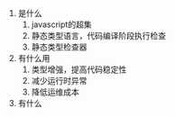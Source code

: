 1. 是什么
	1. javascript的超集
	2. 静态类型语言，代码编译阶段执行检查
	3. 静态类型检查器
2. 有什么用
	1. 类型增强，提高代码稳定性
	2. 减少运行时异常
	3. 降低运维成本
3. 有什么